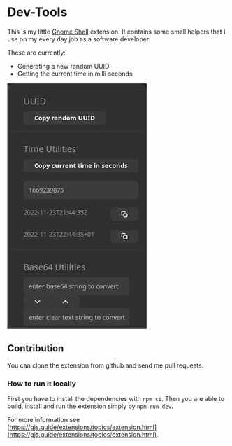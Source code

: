 # Dev-Tools

This is my little [Gnome Shell](https://wiki.gnome.org/Projects/GnomeShell) extension. It contains some small helpers that I use on my every day job as a software developer.

These are currently:

- Generating a new random UUID
- Getting the current time in milli seconds

![](./screenshot.png)

## Contribution

You can clone the extension from github and send me pull requests.

### How to run it locally

First you have to install the dependencies with `npm ci`. Then you are able to build, install and run the extension simply by `npm run dev`.

For more information see [https://gjs.guide/extensions/topics/extension.html](https://gjs.guide/extensions/topics/extension.html).
